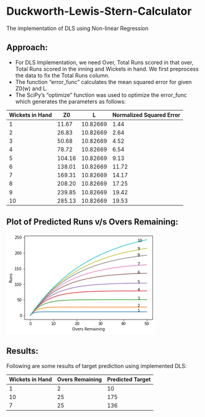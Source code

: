 # Duckworth-Lewis-Stern-Calculator
The implementation of DLS using Non-linear Regression

## Approach:
- For DLS Implementation, we need Over, Total Runs scored in that over, Total Runs scored in the inning and Wickets in hand. We first preprocess the data to fix the Total Runs column. 
- The function “error_func” calculates the mean squared error for given Z0(w) and L.
- The SciPy’s “optimize” function was used to optimize the error_func which generates the parameters as follows:

| Wickets in Hand | Z0 | L | Normalized Squared Error |
| -- | -- | -- | -- |
| 1 | 11.67 | 10.82669 | 1.44 |
| 2 | 26.83 | 10.82669 | 2.64 |
| 3 | 50.68 | 10.82669 | 4.52 |
| 4 | 78.72 | 10.82669 | 6.54 |
| 5 | 104.16 | 10.82669 | 9.13 |
| 6 | 138.01 | 10.82669 | 11.72 |
| 7 | 169.31 | 10.82669 | 14.17 |
| 8 | 208.20 | 10.82669 | 17.25 |
| 9 | 239.85 | 10.82669 | 19.42 |
| 10 | 285.13 | 10.82669 | 19.53 |

## Plot of Predicted Runs v/s Overs Remaining:
![DLS Curve](./plot.png)

## Results:

Following are some results of target prediction using implemented DLS:

| Wickets in Hand | Overs Remaining | Predicted Target |
| -- | -- | -- |
| 1 | 2 | 10 |
| 10 | 25 | 175 |
| 7 | 25 | 136 |
